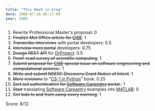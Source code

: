 ```yaml
---
title: "This Week in Greg"
date: 2008-07-28 06:17:00
year: 2008
---
```

<ol>
	<li>Rewrite Professional Master's proposal: 0</li>
	<li><strike>Finalize Met Office article for <a href="http://cise.aip.org/">CiSE</a></strike>: 1</li>
	<li><strike>Transcribe interviews</strike> with portal developers: 0.5</li>
	<li><strike>Interview more portal</strike> developers: 0.75</li>
	<li><strike>Design REST API</strike> for <a href="http://www.drproject.org">DrProject</a>: 0.5</li>
	<li><strike>Proof-read survey of scientific computing</strike>: 1</li>
	<li><strike>Submit proposal for <a href="http://cise.aip.org/">CiSE</a> special issue on software engineering and computational science.</strike>: 1</li>
	<li><strike>Write and submit NSERC Discovery Grant Notice of Intent</strike>: 1</li>
	<li><strike>More revisions</strike> to "<a href="http://pyre.third-bit.com/blog/archives/1701.html">CS-1 in Python</a>" book: 0.25</li>
	<li><strike>Sort out authentication for <a href="http://swc.scipy.org">Software Carpentry</a> portal.</strike>: 1</li>
	<li><strike>Start</strike> translating <a href="http://swc.scipy.org">Software Carpentry</a> examples into <a href="http://www.mathworks.com">MATLAB</a>: 0</li>
	<li><strike>Get kids to and from camp every morning</strike>: 1</li>
</ol>
Score: 8/12.

